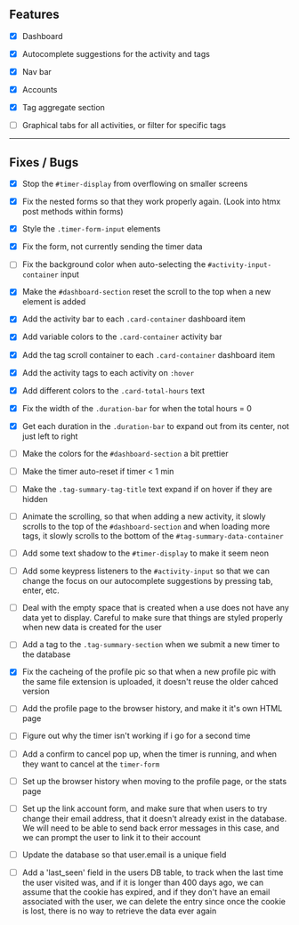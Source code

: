 ## Features

- [x] Dashboard

- [x] Autocomplete suggestions for the activity and tags

- [x] Nav bar

- [x] Accounts

- [x] Tag aggregate section

- [ ] Graphical tabs for all activities, or filter for specific tags

---

## Fixes / Bugs

- [x] Stop the `#timer-display` from overflowing on smaller screens

- [x] Fix the nested forms so that they work properly again. (Look into htmx post methods within forms)

- [x] Style the `.timer-form-input` elements

- [x] Fix the form, not currently sending the timer data

- [ ] Fix the background color when auto-selecting the `#activity-input-container` input

- [x] Make the `#dashboard-section` reset the scroll to the top when a new element is added

- [x] Add the activity bar to each `.card-container` dashboard item

- [x] Add variable colors to the `.card-container` activity bar

- [x] Add the tag scroll container to each `.card-container` dashboard item

- [x] Add the activity tags to each activity on `:hover`

- [x] Add different colors to the `.card-total-hours` text

- [x] Fix the width of the `.duration-bar` for when the total hours = 0

- [x] Get each duration in the `.duration-bar` to expand out from its center, not just left to right

- [ ] Make the colors for the `#dashboard-section` a bit prettier

- [ ] Make the timer auto-reset if timer < 1 min

- [ ] Make the `.tag-summary-tag-title` text expand if on hover if they are hidden

- [ ] Animate the scrolling, so that when adding a new activity, it slowly scrolls to the top of the `#dashboard-section` and when loading more tags, it slowly scrolls to the bottom of the `#tag-summary-data-container`

- [ ] Add some text shadow to the `#timer-display` to make it seem neon

- [ ] Add some keypress listeners to the `#activity-input` so that we can change the focus on our autocomplete suggestions by pressing tab, enter, etc.

- [ ] Deal with the empty space that is created when a use does not have any data yet to display. Careful to make sure that things are styled properly when new data is created for the user

- [ ] Add a tag to the `.tag-summary-section` when we submit a new timer to the database

- [x] Fix the cacheing of the profile pic so that when a new profile pic with the same file extension is uploaded, it doesn't reuse the older cahced version

- [ ] Add the profile page to the browser history, and make it it's own HTML page

- [ ] Figure out why the timer isn't working if i go for a second time

- [ ] Add a confirm to cancel pop up, when the timer is running, and when they want to cancel at the `timer-form`

- [ ] Set up the browser history when moving to the profile page, or the stats page

- [ ] Set up the link account form, and make sure that when users to try change their email address, that it doesn't already exist in the database. We will need to be able to send back error messages in this case, and we can prompt the user to link it to their account

- [ ] Update the database so that user.email is a unique field

- [ ] Add a 'last_seen' field in the users DB table, to track when the last time the user visited was, and if it is longer than 400 days ago, we can assume that the cookie has expired, and if they don't have an email associated with the user, we can delete the entry since once the cookie is lost, there is no way to retrieve the data ever again
